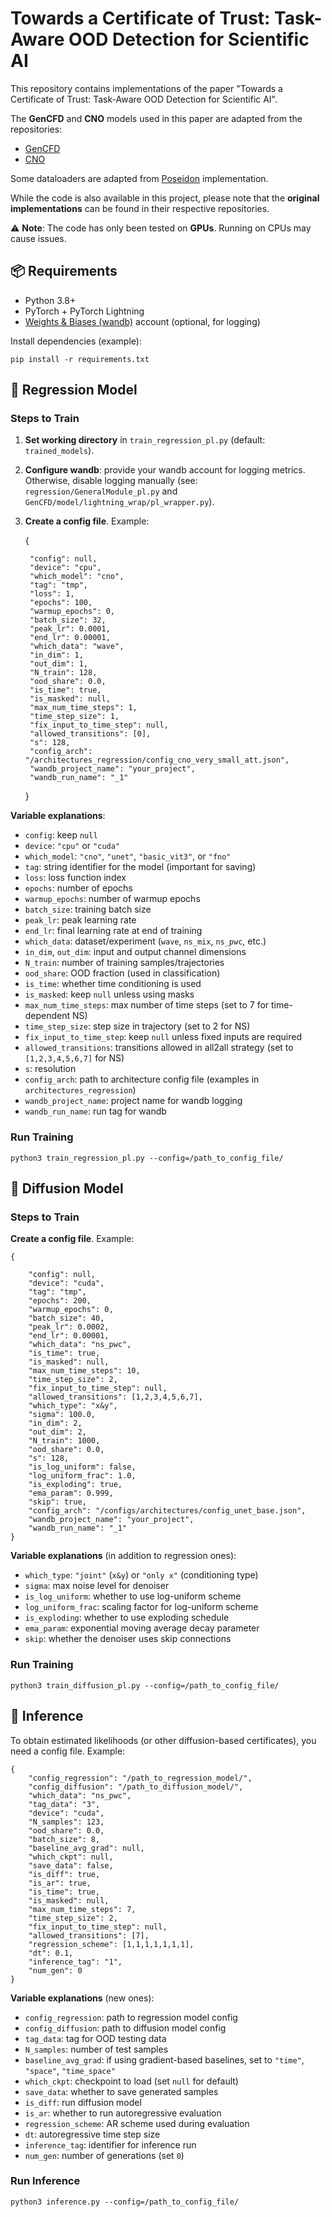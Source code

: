 # Towards a Certificate of Trust: Task-Aware OOD Detection for Scientific AI

This repository contains implementations of the paper "Towards a Certificate of Trust: Task-Aware OOD Detection for Scientific AI".  

The **GenCFD** and **CNO** models used in this paper are adapted from the repositories:

- [GenCFD](https://github.com/camlab-ethz/GenCFD)  
- [CNO](https://github.com/camlab-ethz/poseidon)  

Some dataloaders are adapted from [Poseidon](https://github.com/camlab-ethz/poseidon) implementation.

While the code is also available in this project, please note that the **original implementations** can be found in their respective repositories.

⚠️ **Note**: The code has only been tested on **GPUs**. Running on CPUs may cause issues.

## 📦 Requirements
- Python 3.8+
- PyTorch + PyTorch Lightning
- [Weights & Biases (wandb)](https://wandb.ai/) account (optional, for logging)

Install dependencies (example):

    pip install -r requirements.txt

## 🔹 Regression Model

### Steps to Train
1. **Set working directory** in `train_regression_pl.py` (default: `trained_models`).  
2. **Configure wandb**: provide your wandb account for logging metrics. Otherwise, disable logging manually (see: `regression/GeneralModule_pl.py` and `GenCFD/model/lightning_wrap/pl_wrapper.py`).  
3. **Create a config file**. Example:

    {
   
        "config": null,
        "device": "cpu",
        "which_model": "cno",
        "tag": "tmp",
        "loss": 1,
        "epochs": 100,
        "warmup_epochs": 0,
        "batch_size": 32,
        "peak_lr": 0.0001,
        "end_lr": 0.00001,
        "which_data": "wave",
        "in_dim": 1,
        "out_dim": 1,
        "N_train": 128,
        "ood_share": 0.0,
        "is_time": true,
        "is_masked": null,
        "max_num_time_steps": 1,
        "time_step_size": 1,
        "fix_input_to_time_step": null,
        "allowed_transitions": [0],
        "s": 128,
        "config_arch": "/architectures_regression/config_cno_very_small_att.json",
        "wandb_project_name": "your_project",
        "wandb_run_name": "_1"
    }

**Variable explanations**:  
- `config`: keep `null`  
- `device`: `"cpu"` or `"cuda"`  
- `which_model`: `"cno"`, `"unet"`, `"basic_vit3"`, or `"fno"`  
- `tag`: string identifier for the model (important for saving)  
- `loss`: loss function index  
- `epochs`: number of epochs  
- `warmup_epochs`: number of warmup epochs  
- `batch_size`: training batch size  
- `peak_lr`: peak learning rate  
- `end_lr`: final learning rate at end of training  
- `which_data`: dataset/experiment (`wave`, `ns_mix`, `ns_pwc`, etc.)  
- `in_dim`, `out_dim`: input and output channel dimensions  
- `N_train`: number of training samples/trajectories  
- `ood_share`: OOD fraction (used in classification)  
- `is_time`: whether time conditioning is used  
- `is_masked`: keep `null` unless using masks  
- `max_num_time_steps`: max number of time steps (set to 7 for time-dependent NS)  
- `time_step_size`: step size in trajectory (set to 2 for NS)  
- `fix_input_to_time_step`: keep `null` unless fixed inputs are required  
- `allowed_transitions`: transitions allowed in all2all strategy (set to `[1,2,3,4,5,6,7]` for NS)  
- `s`: resolution  
- `config_arch`: path to architecture config file (examples in `architectures_regression`)  
- `wandb_project_name`: project name for wandb logging  
- `wandb_run_name`: run tag for wandb  

### Run Training

    python3 train_regression_pl.py --config=/path_to_config_file/

## 🔹 Diffusion Model

### Steps to Train

**Create a config file**. Example:

    {
   
        "config": null,
        "device": "cuda",
        "tag": "tmp",
        "epochs": 200,
        "warmup_epochs": 0,
        "batch_size": 40,
        "peak_lr": 0.0002,
        "end_lr": 0.00001,
        "which_data": "ns_pwc",
        "is_time": true,
        "is_masked": null,
        "max_num_time_steps": 10,
        "time_step_size": 2,
        "fix_input_to_time_step": null,
        "allowed_transitions": [1,2,3,4,5,6,7],
        "which_type": "x&y",
        "sigma": 100.0,
        "in_dim": 2,
        "out_dim": 2,
        "N_train": 1000,
        "ood_share": 0.0,
        "s": 128,
        "is_log_uniform": false,
        "log_uniform_frac": 1.0,
        "is_exploding": true,
        "ema_param": 0.999,
        "skip": true,
        "config_arch": "/configs/architectures/config_unet_base.json",
        "wandb_project_name": "your_project",
        "wandb_run_name": "_1"
    }

**Variable explanations** (in addition to regression ones):  
- `which_type`: `"joint"` (`x&y`) or `"only x"` (conditioning type)  
- `sigma`: max noise level for denoiser  
- `is_log_uniform`: whether to use log-uniform scheme  
- `log_uniform_frac`: scaling factor for log-uniform scheme  
- `is_exploding`: whether to use exploding schedule  
- `ema_param`: exponential moving average decay parameter  
- `skip`: whether the denoiser uses skip connections  

### Run Training

    python3 train_diffusion_pl.py --config=/path_to_config_file/

## 🔹 Inference

To obtain estimated likelihoods (or other diffusion-based certificates), you need a config file. Example:

    {
        "config_regression": "/path_to_regression_model/",
        "config_diffusion": "/path_to_diffusion_model/",
        "which_data": "ns_pwc",
        "tag_data": "3",
        "device": "cuda",
        "N_samples": 123,
        "ood_share": 0.0,
        "batch_size": 8,
        "baseline_avg_grad": null,
        "which_ckpt": null,
        "save_data": false,
        "is_diff": true,
        "is_ar": true,
        "is_time": true,
        "is_masked": null,
        "max_num_time_steps": 7,
        "time_step_size": 2,
        "fix_input_to_time_step": null,
        "allowed_transitions": [7],
        "regression_scheme": [1,1,1,1,1,1,1],
        "dt": 0.1,
        "inference_tag": "1",
        "num_gen": 0
    }

**Variable explanations** (new ones):  
- `config_regression`: path to regression model config  
- `config_diffusion`: path to diffusion model config  
- `tag_data`: tag for OOD testing data  
- `N_samples`: number of test samples  
- `baseline_avg_grad`: if using gradient-based baselines, set to `"time"`, `"space"`, `"time_space"`  
- `which_ckpt`: checkpoint to load (set `null` for default)  
- `save_data`: whether to save generated samples  
- `is_diff`: run diffusion model  
- `is_ar`: whether to run autoregressive evaluation  
- `regression_scheme`: AR scheme used during evaluation  
- `dt`: autoregressive time step size  
- `inference_tag`: identifier for inference run  
- `num_gen`: number of generations (set `0`)  

### Run Inference

    python3 inference.py --config=/path_to_config_file/
